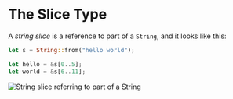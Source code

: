 # The Slice Type

A _string slice_ is a reference to part of a `String`, and it looks like this:

```rust
let s = String::from("hello world");

let hello = &s[0..5];
let world = &s[6..11];
```

![String slice referring to part of a String](../../.gitbook/assets/image%20%2811%29.png)

